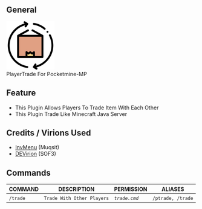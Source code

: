 ## General
<img src="https://github.com/KienMCVN/PlayerTrade/blob/main/trade.png" width="128" height="128">
<br>
PlayerTrade For Pocketmine-MP

## Feature
<ul>
  <li>This Plugin Allows Players To Trade Item With Each Other</li>
  <li>This Plugin Trade Like Minecraft Java Server</li>
</ul>

## Credits / Virions Used
- [InvMenu](https://github.com/Muqsit/InvMenu) (Muqsit)
- [DEVirion](https://github.com/poggit/devirion) (SOF3)

## Commands
| **COMMAND** | **DESCRIPTION** | **PERMISSION** | **ALIASES** |
| --- | --- | --- | --- |
| `/trade` | `Trade With Other Players` | *`trade.cmd`* | `/ptrade, /trade` |
